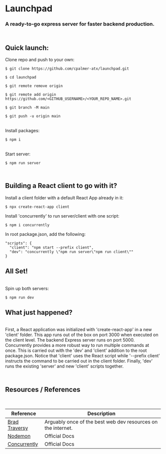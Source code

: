 # Launchpad
### A ready-to-go express server for faster backend production.


## <br>Quick launch:
Clone repo and push to your own: 

```
$ git clone https://github.com/cpalmer-atx/launchpad.git
```

```
$ cd launchpad
```

```
$ git remote remove origin
```

```
$ git remote add origin https://github.com/<GITHUB_USERNAME>/<YOUR_REPO_NAME>.git
```

```
$ git branch -M main
```

```
$ git push -u origin main
```

<br>Install packages:

```
$ npm i
```

<br>Start server:

```
$ npm run server
```

## <br>Building a React client to go with it?

Install a client folder with a default React App already in it:

```
$ npx create-react-app client
```

Install 'concurrently' to run server/client with one script:

```
$ npm i concurrently
```

In root package.json, add the following:

```
"scripts": {
  "client": "npm start --prefix client",
  "dev": "concurrently \"npm run server\"npm run client\""
}
```

## All Set!

<br>Spin up both servers:
```
$ npm run dev
```

## What just happened?
<br>
First, a React application was initialized with 'create-react-app' in a new 'client' folder.  This app runs out of the box on port 3000 when executed on the client level.  The backend Express server runs on port 5000.  Concurrently provides a more robust way to run multiple commands at once.  This is carried out with the 'dev' and 'client' addition to the root package.json.  Notice that 'client' uses the React script while '--prefix client' instructs the command to be carried out in the client folder.  Finally, 'dev' runs the existing 'server' and new 'client' scripts together.

## <br>Resources / References
<br>

| Reference      | Description |
| ----------- | ----------- |
| [Brad Traversy](https://www.traversymedia.com)      | Arguably once of the best web dev resources on the internet.|
| [Nodemon](https://nodemon.io)   | Official Docs|
| [Concurrently](https://github.com/kimmobrunfeldt/concurrently)   | Official Docs|
